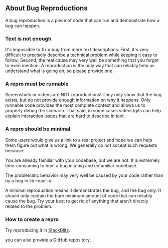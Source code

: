 ## About Bug Reproductions

A bug reproduction is a piece of code that can run and demonstrate how a bug can happen.

### Text is not enough

It's impossible to fix a bug from mere text descriptions. First, it's very difficult to precisely describe a technical problem while keeping it easy to follow; Second, the real cause may very well be something that you forgot to even mention. A reproduction is the only way that can reliably help us understand what is going on, so please provide one.

### A repro must be runnable

Screenshots or videos are NOT reproductions! They only show that the bug exists, but do not provide enough information on why it happens. Only runnable code provides the most complete context and allows us to properly debug the scenario. That said, in some cases videos/gifs can help explain interaction issues that are hard to describe in text.

### A repro should be minimal

Some users would give us a link to a real project and hope we can help them figure out what is wrong. We generally do not accept such requests because:

You are already familiar with your codebase, but we are not. It is extremely time-consuming to hunt a bug in a big and unfamiliar codebase.

The problematic behavior may very well be caused by your code rather than by a bug in lib-react-ui.

A minimal reproduction means it demonstrates the bug, and the bug only. It should only contain the bare minimum amount of code that can reliably cause the bug. Try your best to get rid of anything that aren't directly related to the problem.

### How to create a repro

Try reproducing it in [StackBlitz](https://stackblitz.com).

you can also provide a GitHub repository.
